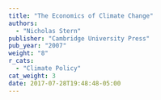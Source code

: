 ```yaml
---
title: "The Economics of Climate Change"
authors:
  - "Nicholas Stern"
publisher: "Cambridge University Press"
pub_year: "2007"
weight: "8"
r_cats:
  - "Climate Policy"
cat_weight: 3
date: 2017-07-28T19:48:48-05:00
---
```

